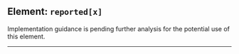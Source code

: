 ## Element: `reported[x]` <span class="mro-circle unknown" title="Unknown"></span>

Implementation guidance is pending further analysis for the potential use of this element.

---